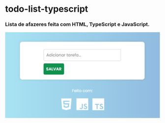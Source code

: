# todo-list-typescript

### Lista de afazeres feita com HTML, TypeScript e JavaScript.

![Screenshot](frontpage.png)

